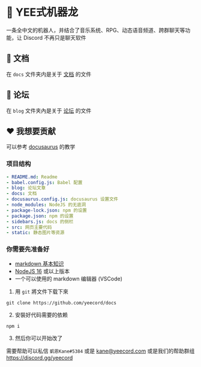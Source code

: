 # 🦖 YEE式机器龙

一条全中文的机器人，并结合了音乐系统、RPG、动态语音频道、跨群聊天等功能，让 Discord 不再只是聊天软件

## 📖 文档

在 `docs` 文件夹内是关于 [文档](https://yeecord.com/docs/) 的文件

## 📝 论坛

在 `blog` 文件夹內是关于 [论坛](https://yeecord.com/blog/) 的文件

## ❤️ 我想要贡献

可以参考 [docusaurus](https://docusaurus.io/) 的教学

### 项目结构

```yaml
- README.md: Readme
- babel.config.js: Babel 配置
- blog: 论坛文章
- docs: 文档
- docusaurus.config.js: docusaurus 设置文件
- node_modules: NodeJS 的无底洞
- package-lock.json: npm 的设置
- package.json: npm 的设置
- sidebars.js: docs 的侧栏
- src: 网页主要代码
- static: 静态图片等资源
```

### 你需要先准备好

- [markdown 基本知识](https://markdown.com.cn/intro.html)
- [NodeJS 16](https://nodejs.org/download) 或以上版本
- 一个可以使用的 markdown 编辑器 (VSCode)

1. 用 `git` 將文件下载下來

```shell
git clone https://github.com/yeecord/docs
```

2. 安裝好代码需要的依赖

```shell
npm i
```

3. 然后你可以开始改了

需要帮助可以私信 `凱恩Kane#5384` 或是 [kane@yeecord.com](mailto:kane@yeecord.com) 或是我们的帮助群组 https://discord.gg/yeecord

